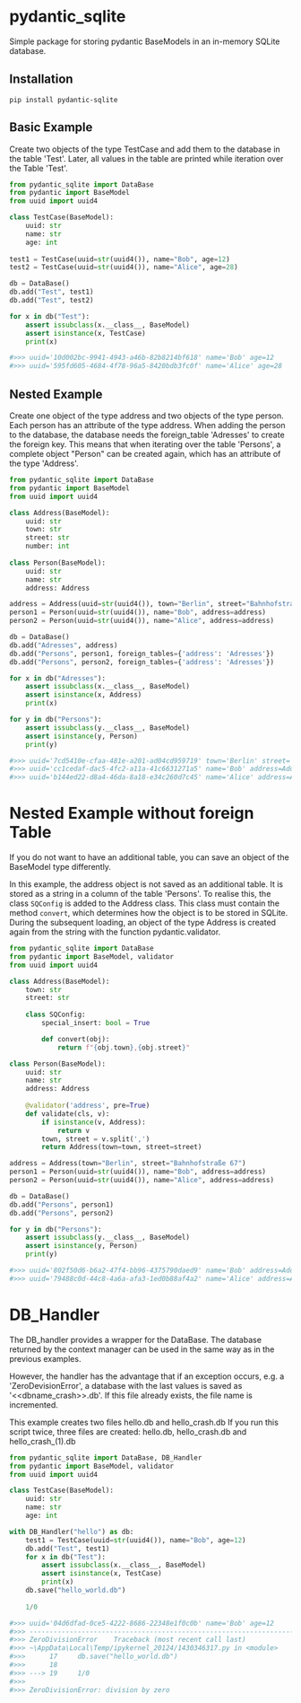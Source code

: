 # pydantic_sqlite
Simple package for storing pydantic BaseModels in an in-memory SQLite database.

## Installation

    pip install pydantic-sqlite

## Basic Example
Create two objects of the type TestCase and add them to the database in the table 'Test'. Later, all values in the table are printed while iteration over the Table 'Test'.

``` python
from pydantic_sqlite import DataBase
from pydantic import BaseModel
from uuid import uuid4

class TestCase(BaseModel):
    uuid: str
    name: str 
    age: int
        
test1 = TestCase(uuid=str(uuid4()), name="Bob", age=12)
test2 = TestCase(uuid=str(uuid4()), name="Alice", age=28)

db = DataBase()
db.add("Test", test1)
db.add("Test", test2)

for x in db("Test"):
    assert issubclass(x.__class__, BaseModel)
    assert isinstance(x, TestCase)
    print(x)

#>>> uuid='10d002bc-9941-4943-a46b-82b8214bf618' name='Bob' age=12
#>>> uuid='595fd605-4684-4f78-96a5-8420bdb3fc0f' name='Alice' age=28

```

## Nested Example
Create one object of the type address and two objects of the type person. Each person has an attribute of the type address. 
When adding the person to the database, the database needs the foreign_table 'Adresses' to create the foreign key. This means that when iterating over the table 'Persons', a complete object "Person" can be created again, which has an attribute of the type 'Address'.


```python
from pydantic_sqlite import DataBase
from pydantic import BaseModel
from uuid import uuid4

class Address(BaseModel):
    uuid: str
    town: str
    street: str
    number: int
        
class Person(BaseModel):
    uuid: str
    name: str 
    address: Address

address = Address(uuid=str(uuid4()), town="Berlin", street="Bahnhofstraße", number=67)
person1 = Person(uuid=str(uuid4()), name="Bob", address=address)
person2 = Person(uuid=str(uuid4()), name="Alice", address=address)

db = DataBase()
db.add("Adresses", address)
db.add("Persons", person1, foreign_tables={'address': 'Adresses'})
db.add("Persons", person2, foreign_tables={'address': 'Adresses'})

for x in db("Adresses"):
    assert issubclass(x.__class__, BaseModel)
    assert isinstance(x, Address)
    print(x)

for y in db("Persons"):
    assert issubclass(y.__class__, BaseModel)
    assert isinstance(y, Person)
    print(y)

#>>> uuid='7cd5410e-cfaa-481e-a201-ad04cd959719' town='Berlin' street='Bahnhofstraße' number=67
#>>> uuid='cc1cedaf-dac5-4fc2-a11a-41c6631271a5' name='Bob' address=Address(uuid='7cd5410e-cfaa-481e-a201-ad04cd959719', town='Berlin', street='Bahnhofstraße', number=67)
#>>> uuid='b144ed22-d8a4-46da-8a18-e34c260d7c45' name='Alice' address=Address(uuid='7cd5410e-cfaa-481e-a201-ad04cd959719', town='Berlin', street='Bahnhofstraße', number=67)

```

# Nested Example without foreign Table
If you do not want to have an additional table, you can save an object of the BaseModel type differently.

In this example, the address object is not saved as an additional table. It is stored as a string in a column of the table 'Persons'. To realise this, the class `SQConfig` is added to the Address class. This class must contain the method `convert`, which determines how the object is to be stored in SQLite. During the subsequent loading, an object of the type Address is created again from the string with the function pydantic.validator.

```python
from pydantic_sqlite import DataBase
from pydantic import BaseModel, validator
from uuid import uuid4

class Address(BaseModel):
    town: str
    street: str
        
    class SQConfig:
        special_insert: bool = True

        def convert(obj):
            return f"{obj.town},{obj.street}"

class Person(BaseModel):
    uuid: str
    name: str 
    address: Address
        
    @validator('address', pre=True)
    def validate(cls, v):
        if isinstance(v, Address):
            return v
        town, street = v.split(',')
        return Address(town=town, street=street)

address = Address(town="Berlin", street="Bahnhofstraße 67")
person1 = Person(uuid=str(uuid4()), name="Bob", address=address)
person2 = Person(uuid=str(uuid4()), name="Alice", address=address)

db = DataBase()
db.add("Persons", person1)
db.add("Persons", person2)

for y in db("Persons"):
    assert issubclass(y.__class__, BaseModel)
    assert isinstance(y, Person)
    print(y)

#>>> uuid='802f50d6-b6a2-47f4-bb96-4375790daed9' name='Bob' address=Address(town='Berlin', street='Bahnhofstraße 67')
#>>> uuid='79488c0d-44c8-4a6a-afa3-1ed0b88af4a2' name='Alice' address=Address(town='Berlin', street='Bahnhofstraße 67')
```

# DB_Handler
The DB_handler provides a wrapper for the DataBase. The database returned by the context manager can be used in the same way as in the previous examples. 

However, the handler has the advantage that if an exception occurs, e.g. a 'ZeroDevisionError', a database with the last values is saved as '<<dbname_crash>>.db'. If this file already exists, the file name is incremented.

This example creates two files hello.db and hello_crash.db If you run this script twice, three files are created: hello.db, hello_crash.db and hello_crash_(1).db
```python
from pydantic_sqlite import DataBase, DB_Handler
from pydantic import BaseModel, validator
from uuid import uuid4

class TestCase(BaseModel):
    uuid: str
    name: str 
    age: int

with DB_Handler("hello") as db:
    test1 = TestCase(uuid=str(uuid4()), name="Bob", age=12)
    db.add("Test", test1)
    for x in db("Test"):
        assert issubclass(x.__class__, BaseModel)
        assert isinstance(x, TestCase)
        print(x)
    db.save("hello_world.db")
    
    1/0

#>>> uuid='04d6dfad-0ce5-4222-8686-22348e1f0c0b' name='Bob' age=12
#>>> ---------------------------------------------------------------------------
#>>> ZeroDivisionError    Traceback (most recent call last)
#>>> ~\AppData\Local\Temp/ipykernel_20124/1430346317.py in <module>
#>>>      17     db.save("hello_world.db")
#>>>      18 
#>>> ---> 19     1/0
#>>> 
#>>> ZeroDivisionError: division by zero
```